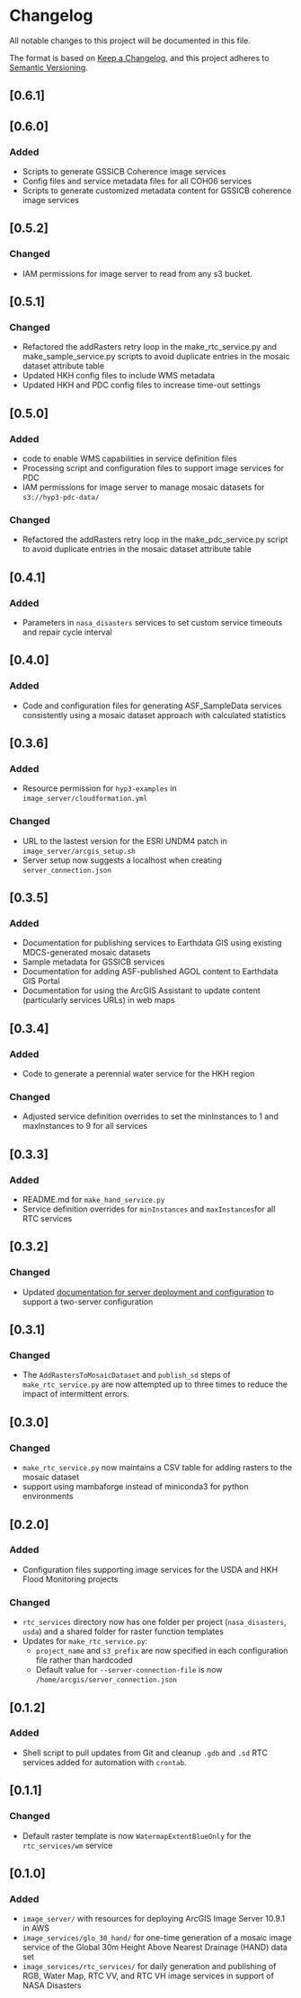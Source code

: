 # Changelog
All notable changes to this project will be documented in this file.

The format is based on [Keep a Changelog](https://keepachangelog.com/en/1.0.0/),
and this project adheres to [Semantic Versioning](https://semver.org/spec/v2.0.0.html).


## [0.6.1]

## [0.6.0]
### Added
- Scripts to generate GSSICB Coherence image services
- Config files and service metadata files for all COH06 services
- Scripts to generate customized metadata content for GSSICB coherence image services

## [0.5.2]
### Changed
- IAM permissions for image server to read from any s3 bucket.

## [0.5.1]
### Changed
- Refactored the addRasters retry loop in the make_rtc_service.py and make_sample_service.py scripts to avoid duplicate entries in the mosaic dataset attribute table
- Updated HKH config files to include WMS metadata
- Updated HKH and PDC config files to increase time-out settings

## [0.5.0]
### Added
- code to enable WMS capabilities in service definition files
- Processing script and configuration files to support image services for PDC
- IAM permissions for image server to manage mosaic datasets for `s3://hyp3-pdc-data/`

### Changed
- Refactored the addRasters retry loop in the make_pdc_service.py script to avoid duplicate entries in the mosaic dataset attribute table

## [0.4.1]
### Added
- Parameters in `nasa_disasters` services to set custom service timeouts and repair cycle interval

## [0.4.0]
### Added
- Code and configuration files for generating ASF_SampleData services consistently using a mosaic dataset approach with calculated statistics

## [0.3.6]
### Added
- Resource permission for `hyp3-examples` in `image_server/cloudformation.yml`
### Changed
- URL to the lastest version for the ESRI UNDM4 patch in `image_server/arcgis_setup.sh`
- Server setup now suggests a localhost when creating `server_connection.json`

## [0.3.5]
### Added
- Documentation for publishing services to Earthdata GIS using existing MDCS-generated mosaic datasets
- Sample metadata for GSSICB services
- Documentation for adding ASF-published AGOL content to Earthdata GIS Portal
- Documentation for using the ArcGIS Assistant to update content (particularly services URLs) in web maps

## [0.3.4]
### Added
- Code to generate a perennial water service for the HKH region
### Changed
- Adjusted service definition overrides to set the minInstances to 1 and maxInstances to 9 for all services
 
## [0.3.3]
### Added
- README.md for `make_hand_service.py`
- Service definition overrides for `minInstances` and `maxInstances`for all RTC services

## [0.3.2]
### Changed
- Updated [documentation for server deployment and configuration](image_server/server_setup.md) to support a two-server configuration

## [0.3.1]
### Changed
- The `AddRastersToMosaicDataset` and `publish_sd` steps of `make_rtc_service.py` are now attempted up to three times
  to reduce the impact of intermittent errors.

## [0.3.0]
### Changed
- `make_rtc_service.py` now maintains a CSV table for adding rasters to the mosaic dataset
- support using mambaforge instead of miniconda3 for python environments

## [0.2.0]
### Added
- Configuration files supporting image services for the USDA and HKH Flood Monitoring projects
### Changed
- `rtc_services` directory now has one folder per project (`nasa_disasters`, `usda`) and a shared folder for raster
  function templates
- Updates for `make_rtc_service.py`:
  - `project_name` and `s3_prefix` are now specified in each configuration file rather than hardcoded
  - Default value for `--server-connection-file` is now `/home/arcgis/server_connection.json`

## [0.1.2]
### Added
- Shell script to pull updates from Git and cleanup `.gdb` and `.sd` RTC services added for automation with `crontab`.

## [0.1.1]
### Changed
- Default raster template is now `WatermapExtentBlueOnly` for the `rtc_services/wm` service

## [0.1.0]
### Added
- `image_server/` with resources for deploying ArcGIS Image Server 10.9.1 in AWS
- `image_services/glo_30_hand/` for one-time generation of a mosaic image service of the Global 30m Height Above Nearest
  Drainage (HAND) data set
- `image_services/rtc_services/` for daily generation and publishing of RGB, Water Map, RTC VV, and RTC VH image
  services in support of NASA Disasters
